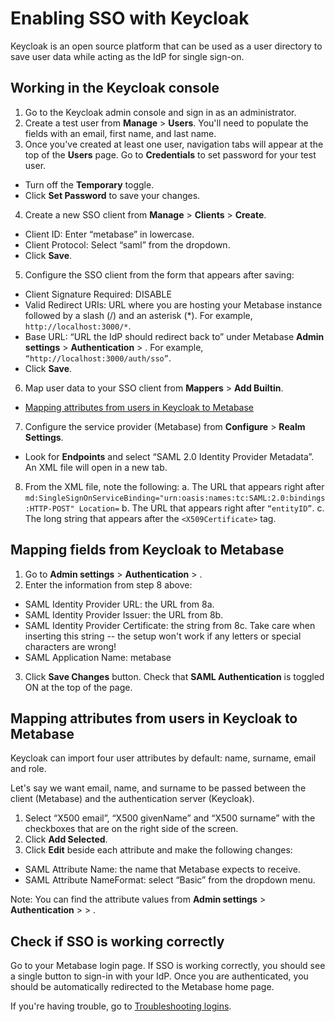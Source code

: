 # Enabling SSO with Keycloak
Keycloak is an open source platform that can be used as a user directory to save user data while acting as the IdP for single sign-on.


## Working in the Keycloak console
1. Go to the Keycloak admin console and sign in as an administrator.
2. Create a test user from **Manage** > **Users**. You'll need to populate the fields with an email, first name, and last name.
3. Once you've created at least one user, navigation tabs will appear at the top of the **Users** page. Go to **Credentials** to set password for your test user.
  - Turn off the **Temporary** toggle. 
  - Click **Set Password** to save your changes. 
4. Create a new SSO client from **Manage** > **Clients** > **Create**.
  - Client ID: Enter “metabase” in lowercase.
  - Client Protocol: Select “saml” from the dropdown.
  - Click **Save**.
5. Configure the SSO client from the form that appears after saving:
  - Client Signature Required: DISABLE
  - Valid Redirect URIs: URL where you are hosting your Metabase instance followed by
a slash (/) and an asterisk (*). For example, `http://localhost:3000/*`.
  - Base URL: “URL the IdP should redirect back to” under Metabase **Admin settings** > **Authentication** > **<your SSO provider>**. For example, `“http://localhost:3000/auth/sso”`.
  - Click **Save**.
6. Map user data to your SSO client from **Mappers** > **Add Builtin**.
  - [Mapping attributes from users in Keycloak to Metabase](#mapping-attributes-from-users-in-keycloak-to-metabase)
7. Configure the service provider (Metabase) from **Configure** > **Realm Settings**.
  - Look for **Endpoints** and select “SAML 2.0 Identity Provider Metadata”. An XML file will open in a new tab.
8. From the XML file, note the following:
  a. The URL that appears right after `md:SingleSignOnServiceBinding="urn:oasis:names:tc:SAML:2.0:bindings:HTTP-POST" Location=`
  b. The URL that appears right after `“entityID”`.
  c. The long string that appears after the `<X509Certificate>` tag.


## Mapping fields from Keycloak to Metabase

1. Go to **Admin settings** > **Authentication** > **<your SSO provider>**.
2. Enter the information from step 8 above:
  - SAML Identity Provider URL: the URL from 8a.
  - SAML Identity Provider Issuer: the URL from 8b.
  - SAML Identity Provider Certificate: the string from 8c. Take care when inserting this string -- the setup won't work if any letters or special characters are wrong!
  - SAML Application Name: metabase
3. Click **Save Changes** button. Check that **SAML Authentication** is toggled ON at the top of the page.


## Mapping attributes from users in Keycloak to Metabase
Keycloak can import four user attributes by default: name, surname, email and role.

Let's say we want email, name, and surname to be passed between the client (Metabase) and the authentication server (Keycloak).

1. Select “X500 email”, “X500 givenName” and “X500 surname” with the checkboxes that are on the right side of the screen.
2. Click **Add Selected**.
3. Click **Edit** beside each attribute and make the following changes:
  - SAML Attribute Name: the name that Metabase expects to receive.
  - SAML Attribute NameFormat: select “Basic” from the dropdown menu.

Note: You can find the attribute values from **Admin settings** > **Authentication** > **<your SSO provider>** > **<Attributes>**.


## Check if SSO is working correctly
Go to your Metabase login page. If SSO is working correctly, you should see a single button to sign-in with your IdP. Once you are authenticated, you should be automatically redirected to the Metabase home page.

If you're having trouble, go to [Troubleshooting logins](../troubleshooting-guide/cant-log-in.md).